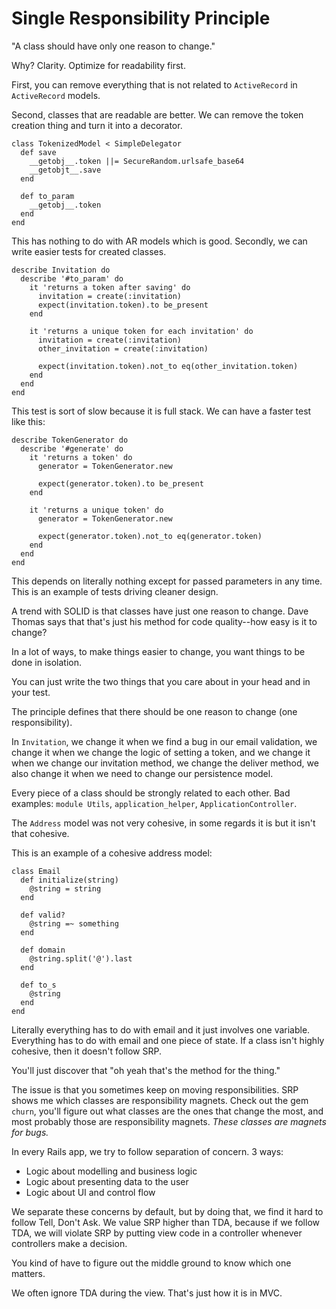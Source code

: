 # Single Responsibility Principle

"A class should have only one reason to change."

Why? Clarity. Optimize for readability first.

First, you can remove everything that is not related to `ActiveRecord` in `ActiveRecord` models.

Second, classes that are readable are better. We can remove the token creation thing and turn it into a decorator.

    class TokenizedModel < SimpleDelegator
      def save
        __getobj__.token ||= SecureRandom.urlsafe_base64
        __getobjt__.save
      end

      def to_param
        __getobj__.token
      end
    end

This has nothing to do with AR models which is good. Secondly, we can write easier tests for created classes.

    describe Invitation do
      describe '#to_param' do
        it 'returns a token after saving' do
          invitation = create(:invitation)
          expect(invitation.token).to be_present
        end

        it 'returns a unique token for each invitation' do
          invitation = create(:invitation)
          other_invitation = create(:invitation)

          expect(invitation.token).not_to eq(other_invitation.token)
        end
      end
    end

This test is sort of slow because it is full stack. We can have a faster test like this:

    describe TokenGenerator do
      describe '#generate' do
        it 'returns a token' do
          generator = TokenGenerator.new

          expect(generator.token).to be_present
        end

        it 'returns a unique token' do
          generator = TokenGenerator.new

          expect(generator.token).not_to eq(generator.token)
        end
      end
    end

This depends on literally nothing except for passed parameters in any time. This is an example of tests driving cleaner design.

A trend with SOLID is that classes have just one reason to change. Dave Thomas says that that's just his method for code quality--how easy is it to change?

In a lot of ways, to make things easier to change, you want things to be done in isolation.

You can just write the two things that you care about in your head and in your test.

The principle defines that there should be one reason to change (one responsibility).

In `Invitation`, we change it when we find a bug in our email validation, we change it when we change the logic of setting a token, and we change it when we change our invitation method, we change the deliver method, we also change it when we need to change our persistence model.

Every piece of a class should be strongly related to each other. Bad examples: `module Utils`, `application_helper`, `ApplicationController`.

The `Address` model was not very cohesive, in some regards it is but it isn't that cohesive.

This is an example of a cohesive address model:

    class Email
      def initialize(string)
        @string = string
      end

      def valid?
        @string =~ something
      end

      def domain
        @string.split('@').last
      end

      def to_s
        @string
      end
    end

Literally everything has to do with email and it just involves one variable. Everything has to do with email and one piece of state. If a class isn't highly cohesive, then it doesn't follow SRP.

You'll just discover that "oh yeah that's the method for the thing."

The issue is that you sometimes keep on moving responsibilities. SRP shows me which classes are responsibility magnets. Check out the gem `churn`, you'll figure out what classes are the ones that change the most, and most probably those are responsibility magnets. *These classes are magnets for bugs.*

In every Rails app, we try to follow separation of concern. 3 ways:

- Logic about modelling and business logic
- Logic about presenting data to the user
- Logic about UI and control flow

We separate these concerns by default, but by doing that, we find it hard to follow Tell, Don't Ask. We value SRP higher than TDA, because if we follow TDA, we will violate SRP by putting view code in a controller whenever controllers make a decision.

You kind of have to figure out the middle ground to know which one matters.

We often ignore TDA during the view. That's just how it is in MVC.

